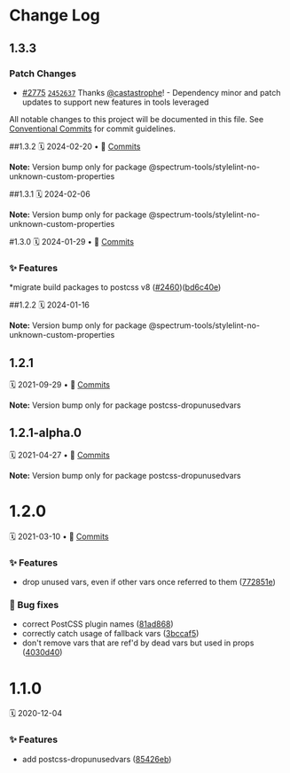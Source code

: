 # Change Log

## 1.3.3

### Patch Changes

- [#2775](https://github.com/adobe/spectrum-css/pull/2775) [`2452637`](https://github.com/adobe/spectrum-css/commit/2452637d1179b9b2b025dafeb5834720712413d7) Thanks [@castastrophe](https://github.com/castastrophe)! - Dependency minor and patch updates to support new features in tools leveraged

All notable changes to this project will be documented in this file.
See [Conventional Commits](https://conventionalcommits.org) for commit guidelines.

<a name="1.3.2"></a>
##1.3.2
🗓
2024-02-20 • 📝 [Commits](https://github.com/adobe/spectrum-css/compare/@spectrum-tools/stylelint-no-unknown-custom-properties@1.3.1...@spectrum-tools/stylelint-no-unknown-custom-properties@1.3.2)

**Note:** Version bump only for package @spectrum-tools/stylelint-no-unknown-custom-properties

<a name="1.3.1"></a>
##1.3.1
🗓
2024-02-06

**Note:** Version bump only for package @spectrum-tools/stylelint-no-unknown-custom-properties

<a name="1.3.0"></a>
#1.3.0
🗓
2024-01-29 • 📝 [Commits](https://github.com/adobe/spectrum-css/compare/@spectrum-tools/stylelint-no-unknown-custom-properties@1.2.2...@spectrum-tools/stylelint-no-unknown-custom-properties@1.3.0)

### ✨ Features

\*migrate build packages to postcss v8 ([#2460](https://github.com/adobe/spectrum-css/issues/2460))([bd6c40e](https://github.com/adobe/spectrum-css/commit/bd6c40e))

<a name="1.2.2"></a>
##1.2.2
🗓
2024-01-16

**Note:** Version bump only for package @spectrum-tools/stylelint-no-unknown-custom-properties

<a name="1.2.1"></a>

## 1.2.1

🗓 2021-09-29 • 📝 [Commits](https://github.com/adobe/spectrum-css/compare/postcss-dropunusedvars@1.2.1-alpha.0...postcss-dropunusedvars@1.2.1)

**Note:** Version bump only for package postcss-dropunusedvars

<a name="1.2.1-alpha.0"></a>

## 1.2.1-alpha.0

🗓 2021-04-27 • 📝 [Commits](https://github.com/adobe/spectrum-css/compare/postcss-dropunusedvars@1.2.0...postcss-dropunusedvars@1.2.1-alpha.0)

**Note:** Version bump only for package postcss-dropunusedvars

<a name="1.2.0"></a>

# 1.2.0

🗓 2021-03-10 • 📝 [Commits](https://github.com/adobe/spectrum-css/compare/postcss-dropunusedvars@1.1.0...postcss-dropunusedvars@1.2.0)

### ✨ Features

- drop unused vars, even if other vars once referred to them ([772851e](https://github.com/adobe/spectrum-css/commit/772851e))

### 🐛 Bug fixes

- correct PostCSS plugin names ([81ad868](https://github.com/adobe/spectrum-css/commit/81ad868))
- correctly catch usage of fallback vars ([3bccaf5](https://github.com/adobe/spectrum-css/commit/3bccaf5))
- don't remove vars that are ref'd by dead vars but used in props ([4030d40](https://github.com/adobe/spectrum-css/commit/4030d40))

<a name="1.1.0"></a>

# 1.1.0

🗓 2020-12-04

### ✨ Features

- add postcss-dropunusedvars ([85426eb](https://github.com/adobe/spectrum-css/commit/85426eb))
